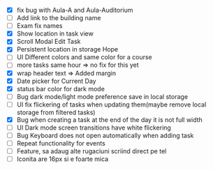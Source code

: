 - [X] fix bug with Aula-A and Aula-Auditorium 
- [ ] Add link to the building name
- [ ] Exam fix names
- [X] Show location in task view
- [X] Scroll Modal Edit Task 
- [X] Persistent location in storage Hope 
- [ ] UI Different colors and same color for a course
- [ ] more tasks same hour => no fix for this yet
- [X] wrap header text => Added margin
- [X] Date picker for Current Day
- [X] status bar color for dark mode 
- [ ] Bug dark mode/light mode preference save in local storage
- [ ] UI fix flickering of tasks when updating them(maybe remove local storage from filtered tasks)
- [X] Bug when creating a task at the end of the day it is not full width
- [ ] UI Dark mode screen transitions have white flickering
- [ ] Bug Keyboard does not open automatically when adding task
- [ ] Repeat functionality for events
- [ ] Feature, sa adaug alte rugaciuni scriind direct pe tel
- [ ] Iconita are 16px si e foarte mica